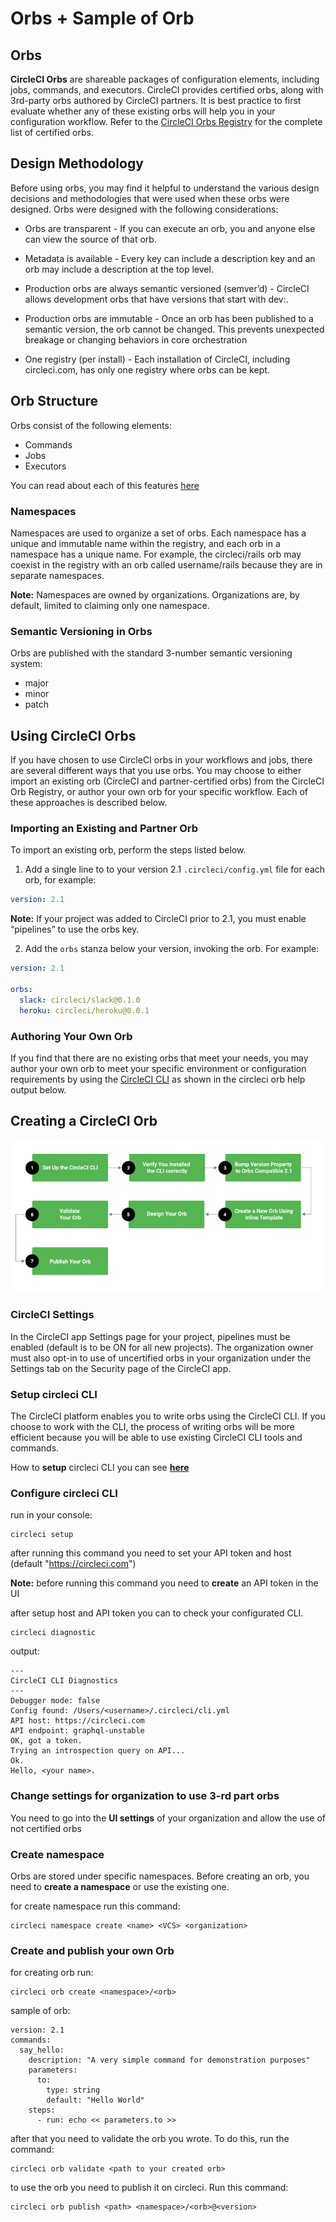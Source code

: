 # Orbs + Sample of Orb

## Orbs
**CircleCI Orbs** are shareable packages of configuration elements, including jobs, commands, and executors. CircleCI provides certified orbs, along with 3rd-party orbs authored by CircleCI partners. It is best practice to first evaluate whether any of these existing orbs will help you in your configuration workflow. Refer to the [CircleCI Orbs Registry](https://circleci.com/orbs/registry/) for the complete list of certified orbs.

## Design Methodology
Before using orbs, you may find it helpful to understand the various design decisions and methodologies that were used when these orbs were designed. Orbs were designed with the following considerations:

- Orbs are transparent - If you can execute an orb, you and anyone else can view the source of that orb.

- Metadata is available - Every key can include a description key and an orb may include a description at the top level.

- Production orbs are always semantic versioned (semver’d) - CircleCI allows development orbs that have versions that start with dev:.

- Production orbs are immutable - Once an orb has been published to a semantic version, the orb cannot be changed. This prevents unexpected breakage or changing behaviors in core orchestration

- One registry (per install) - Each installation of CircleCI, including circleci.com, has only one registry where orbs can be kept.

## Orb Structure

Orbs consist of the following elements:

- Commands
- Jobs
- Executors

You can read about each of this features [here](version_2_1.md)

### Namespaces
Namespaces are used to organize a set of orbs. Each namespace has a unique and immutable name within the registry, and each orb in a namespace has a unique name. For example, the circleci/rails orb may coexist in the registry with an orb called username/rails because they are in separate namespaces.

**Note:** Namespaces are owned by organizations. Organizations are, by default, limited to claiming only one namespace. 

### Semantic Versioning in Orbs
Orbs are published with the standard 3-number semantic versioning system:

- major
- minor
- patch

## Using CircleCI Orbs

If you have chosen to use CircleCI orbs in your workflows and jobs, there are several different ways that you use orbs. You may choose to either import an existing orb (CircleCI and partner-certified orbs) from the CircleCI Orb Registry, or author your own orb for your specific workflow. Each of these approaches is described below.

### Importing an Existing and Partner Orb
To import an existing orb, perform the steps listed below.

1) Add a single line to to your version 2.1 `.circleci/config.yml` file for each orb, for example:
```yml
version: 2.1
```
**Note:** If your project was added to CircleCI prior to 2.1, you must enable “pipelines” to use the orbs key.

2) Add the `orbs` stanza below your version, invoking the orb. For example:
```yml
version: 2.1

orbs:
  slack: circleci/slack@0.1.0
  heroku: circleci/heroku@0.0.1
```

### Authoring Your Own Orb
If you find that there are no existing orbs that meet your needs, you may author your own orb to meet your specific environment or configuration requirements by using the [CircleCI CLI](https://circleci.com/docs/2.0/local-cli/#overview) as shown in the circleci orb help output below. 

## Creating a CircleCI Orb

![ci](images/orbs_block_schema.png)

### CircleCI Settings
In the CircleCI app Settings page for your project, pipelines must be enabled (default is to be ON for all new projects). The organization owner must also opt-in to use of uncertified orbs in your organization under the Settings tab on the Security page of the CircleCI app.

### Setup circleci CLI
The CircleCI platform enables you to write orbs using the CircleCI CLI. If you choose to work with the CLI, the process of writing orbs will be more efficient because you will be able to use existing CircleCI CLI tools and commands.

How to **setup** circleci CLI you can see [**here**](https://github.com/rubygarage/circledge/blob/develop/local_setup.md)

### Configure circleci CLI

run in your console: 
```
circleci setup
```
after running this command you need to set your API token and host (default "https://circleci.com")

**Note:** before running this command you need to **create** an API token in the UI

after setup host and API token you can to check your configurated CLI.
```
circleci diagnostic
```

output: 
```
---
CircleCI CLI Diagnostics
---
Debugger mode: false
Config found: /Users/<username>/.circleci/cli.yml
API host: https://circleci.com
API endpoint: graphql-unstable
OK, got a token.
Trying an introspection query on API...
Ok.
Hello, <your name>.
```

### Change settings for organization to use 3-rd part orbs

You need to go into the **UI settings** of your organization and allow the use of not certified orbs

### Create namespace 

Orbs are stored under specific namespaces. Before creating an orb, you need to **create a namespace** or use the existing one.

for create namespace run this command:

```
circleci namespace create <name> <VCS> <organization>
```

### Create and publish your own Orb

for creating orb run: 

```
circleci orb create <namespace>/<orb>
```

sample of orb:

```
version: 2.1
commands:
  say_hello:
    description: "A very simple command for demonstration purposes"
    parameters:
      to:
        type: string
        default: "Hello World"
    steps:
      - run: echo << parameters.to >>
```

after that you need to validate the orb you wrote. To do this, run the command:

```
circleci orb validate <path to your created orb> 
```

to use the orb you need to publish it on circleci. Run this command:

```
circleci orb publish <path> <namespace>/<orb>@<version>
```
